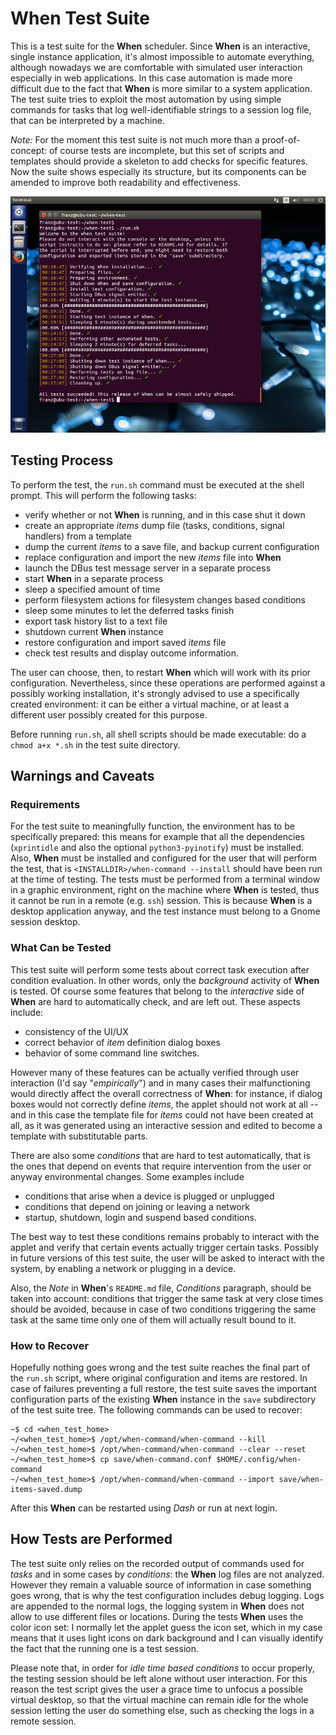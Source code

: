 # When Test Suite

This is a test suite for the **When** scheduler. Since **When** is an interactive, single instance application, it's almost impossible to automate everything, although nowadays we are comfortable with simulated user interaction especially in web applications. In this case automation is made more difficult due to the fact that **When** is more similar to a system application. The test suite tries to exploit the most automation by using simple commands for tasks that log well-identifiable strings to a session log file, that can be interpreted by a machine.

*Note:* For the moment this test suite is not much more than a proof-of-concept: of course tests are incomplete, but this set of scripts and templates should provide a skeleton to add checks for specific features. Now the suite shows especially its structure, but its components can be amended to improve both readability and effectiveness.

![Screenshot](https://raw.githubusercontent.com/almostearthling/when-command-testsuite/master/images/when-command-testsuite.jpg)


## Testing Process

To perform the test, the `run.sh` command must be executed at the shell prompt. This will perform the following tasks:

* verify whether or not **When** is running, and in this case shut it down
* create an appropriate *items* dump file (tasks, conditions, signal handlers) from a template
* dump the current *items* to a save file, and backup current configuration
* replace configuration and import the new *items* file into **When**
* launch the DBus test message server in a separate process
* start **When** in a separate process
* sleep a specified amount of time
* perform filesystem actions for filesystem changes based conditions
* sleep some minutes to let the deferred tasks finish
* export task history list to a text file
* shutdown current **When** instance
* restore configuration and import saved *items* file
* check test results and display outcome information.

The user can choose, then, to restart **When** which will work with its prior configuration. Nevertheless, since these operations are performed against a possibly working installation, it's strongly advised to use a specifically created environment: it can be either a virtual machine, or at least a different user possibly created for this purpose.

Before running `run.sh`, all shell scripts should be made executable: do a `chmod a+x *.sh` in the test suite directory.


## Warnings and Caveats

### Requirements

For the test suite to meaningfully function, the environment has to be specifically prepared: this means for example that all the dependencies (`xprintidle` and also the optional `python3-pyinotify`) must be installed. Also, **When** must be installed and configured for the user that will perform the test, that is `<INSTALLDIR>/when-command --install` should have been run at the time of testing. The tests must be performed from a terminal window in a graphic environment, right on the machine where **When** is tested, thus it cannot be run in a remote (e.g. `ssh`) session. This is because **When** is a desktop application anyway, and the test instance must belong to a Gnome session desktop.

### What Can be Tested

This test suite will perform some tests about correct task execution after condition evaluation. In other words, only the *background* activity of **When** is tested. Of course some features that belong to the *interactive* side of **When** are hard to automatically check, and are left out. These aspects include:

* consistency of the UI/UX
* correct behavior of *item* definition dialog boxes
* behavior of some command line switches.

However many of these features can be actually verified through user interaction (I'd say "*empirically*") and in many cases their malfunctioning would directly affect the overall correctness of **When**: for instance, if dialog boxes would not correctly define *items*, the applet should not work at all -- and in this case the template file for *items* could not have been created at all, as it was generated using an interactive session and edited to become a template with substitutable parts.

There are also some *conditions* that are hard to test automatically, that is the ones that depend on events that require intervention from the user or anyway environmental changes. Some examples include

* conditions that arise when a device is plugged or unplugged
* conditions that depend on joining or leaving a network
* startup, shutdown, login and suspend based conditions.

The best way to test these conditions remains probably to interact with the applet and verify that certain events actually trigger certain tasks. Possibly in future versions of this test suite, the user will be asked to interact with the system, by enabling a network or plugging in a device.

Also, the *Note* in **When**'s `README.md` file, *Conditions* paragraph, should be taken into account: conditions that trigger the same task at very close times should be avoided, because in case of two conditions triggering the same task at the same time only one of them will actually result bound to it.

### How to Recover

Hopefully nothing goes wrong and the test suite reaches the final part of the `run.sh` script, where original configuration and items are restored. In case of failures preventing a full restore, the test suite saves the important configuration parts of the existing **When** instance in the `save` subdirectory of the test suite tree. The following commands can be used to recover:

```
~$ cd <when_test_home>
~/<when_test_home>$ /opt/when-command/when-command --kill
~/<when_test_home>$ /opt/when-command/when-command --clear --reset
~/<when_test_home>$ cp save/when-command.conf $HOME/.config/when-command
~/<when_test_home>$ /opt/when-command/when-command --import save/when-items-saved.dump
```

After this **When** can be restarted using *Dash* or run at next login.


## How Tests are Performed

The test suite only relies on the recorded output of commands used for *tasks* and in some cases by *conditions*: the **When** log files are not analyzed. However they remain a valuable source of information in case something goes wrong, that is why the test configuration includes debug logging. Logs are appended to the normal logs, the logging system in **When** does not allow to use different files or locations. During the tests **When** uses the color icon set: I normally let the applet guess the icon set, which in my case means that it uses light icons on dark background and I can visually identify the fact that the running one is a test session.

Please note that, in order for *idle time based conditions* to occur properly, the testing session should be left alone without user interaction. For this reason the test script gives the user a grace time to unfocus a possible virtual desktop, so that the virtual machine can remain idle for the whole session letting the user do something else, such as checking the logs in a remote session.
